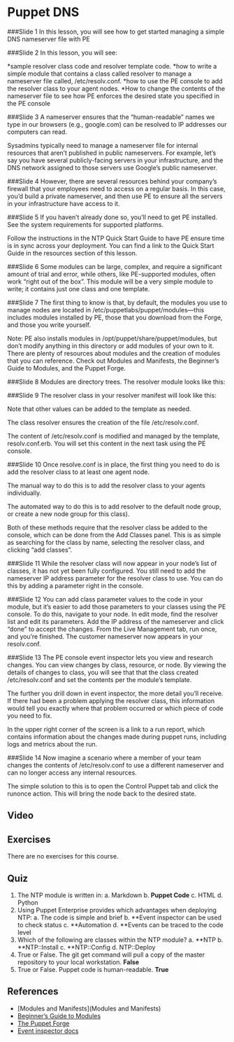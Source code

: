 # Puppet DNS

###Slide 1
In this lesson, you will see how to get started managing a simple DNS nameserver file with PE


###Slide 2
In this lesson, you will see:

*sample resolver class code and resolver template code.
*how to write a simple module that contains a class called resolver to manage a nameserver file called, /etc/resolv.conf.
*how to use the PE console to add the resolver class to your agent nodes.
*How to change the contents of the nameserver file to see how PE enforces the desired state you specified in the PE console


###Slide 3
A nameserver ensures that the “human-readable” names we type in our browsers (e.g., google.com) can be resolved to IP addresses our computers can read.

Sysadmins typically need to manage a nameserver file for internal resources that aren’t published in public nameservers. For example, let’s say you have several publicly-facing servers in your infrastructure, and the DNS network assigned to those servers use Google’s public nameserver.


###Slide 4
However, there are several resources behind your company’s firewall that your employees need to access on a regular basis. In this case, you’d build a private nameserver, and then use PE to ensure all the servers in your infrastructure have access to it.


###Slide 5
If you haven’t already done so, you’ll need to get PE installed. See the system requirements for supported platforms.

Follow the instructions in the NTP Quick Start Guide to have PE ensure time is in sync across your deployment. You can find a link to the Quick Start Guide in the resources section of this lesson.


###Slide 6
Some modules can be large, complex, and require a significant amount of trial and error, while others, like PE-supported modules, often work “right out of the box”. This module will be a very simple module to write; it contains just one class and one template.

###Slide 7
The first thing to know is that, by default, the modules you use to manage nodes are located in /etc/puppetlabs/puppet/modules—this includes modules installed by PE, those that you download from the Forge, and those you write yourself.

Note: PE also installs modules in /opt/puppet/share/puppet/modules, but don’t modify anything in this directory or add modules of your own to it.
There are plenty of resources about modules and the creation of modules that you can reference. Check out Modules and Manifests, the Beginner’s Guide to Modules, and the Puppet Forge.



###Slide 8
Modules are directory trees. The resolver module looks like this:


###Slide 9
The resolver class in your resolver manifest will look like this:

Note that other values can be added to the template as needed.

The class resolver ensures the creation of the file /etc/resolv.conf.

The content of /etc/resolv.conf is modified and managed by the template, resolv.conf.erb. You will set this content in the next task using the PE console.




###Slide 10
Once resolve.conf is in place, the first thing you need to do is add the resolver class to at least one agent node.

The manual way to do this is to add the resolver class to your agents individually.

The automated way to do this is to add resolver to the default node group, or create a new node group for this class).

Both of these methods require that the resolver class be added to the console, which can be done from the Add Classes panel. This is as simple as searching for the class by name, selecting the resolver class, and clicking “add classes”.


###Slide 11
While the resolver class will now appear in your node’s list of classes, it has not yet been fully configured. You still need to add the nameserver IP address parameter for the resolver class to use. You can do this by adding a parameter right in the console.


###Slide 12
You can add class parameter values to the code in your module, but it’s easier to add those parameters to your classes using the PE console.
To do this, navigate to your node. In edit mode, find the resolver list and edit its parameters. Add the IP address of the nameserver and click “done” to accept the changes.
From the Live Management tab, run once, and you’re finished. The customer nameserver now appears in your resolv.conf.



###Slide 13
The PE console event inspector lets you view and research changes. You can view changes by class, resource, or node. By viewing the details of changes to class, you will see that that the class created /etc/resolv.conf and set the contents per the module’s template.

The further you drill down in event inspector, the more detail you’ll receive. If there had been a problem applying the resolver class, this information would tell you exactly where that problem occurred or which piece of code you need to fix.

In the upper right corner of the screen is a link to a run report, which contains information about the changes made during puppet runs, including logs and metrics about the run. 


###Slide 14
Now imagine a scenario where a member of your team changes the contents of /etc/resolv.conf to use a different nameserver and can no longer access any internal resources.

The simple solution to this is to open the Control Puppet tab and click the runonce action. This will bring the node back to the desired state.


## Video ##

## Exercises ##
There are no exercises for this course.

## Quiz ##

1. The NTP module is written in:
	a. Markdown
	b. **Puppet Code**
	c. HTML	
	d. Python
2. Using Puppet Enterprise provides which advantages when deploying NTP:
	a. The code is simple and brief
	b. **Event inspector can be used to check status
	c. **Automation
	d. **Events can be traced to the code level
3. Which of the following are classes within the NTP module?
	a. **NTP
	b. **NTP::Install
	c. **NTP::Config
	d. NTP::Deploy
4. True or False. The git get command will pull a copy of the master repository to your local workstation. **False**
5. True or False. Puppet code is human-readable. **True**

## References ##
* [Modules and Manifests](Modules and Manifests)
* [Beginner’s Guide to Modules](https://docs.puppetlabs.com/pe/latest/guides/module_guides/bgtm.html)
* [The Puppet Forge](https://forge.puppetlabs.com/)
* [Event inspector docs](https://docs.puppetlabs.com/pe/latest/console_event_inspector)